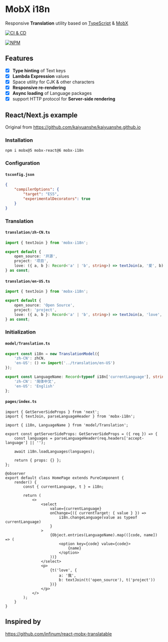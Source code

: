 # MobX i18n

Responsive **Translation** utility based on [TypeScript][1] & [MobX][2]

[![CI & CD](https://github.com/idea2app/MobX-i18n/actions/workflows/main.yml/badge.svg)][3]

[![NPM](https://nodei.co/npm/mobx-i18n.png?downloads=true&downloadRank=true&stars=true)][4]

## Features

-   [x] **Type hinting** of Text keys
-   [x] **Lambda Expression** values
-   [x] Space utility for CJK & other characters
-   [x] **Responsive re-rendering**
-   [x] **Async loading** of Language packages
-   [x] support HTTP protocol for **Server-side rendering**

## React/Next.js example

Original from https://github.com/kaiyuanshe/kaiyuanshe.github.io

### Installation

```shell
npm i mobx@5 mobx-react@6 mobx-i18n
```

### Configuration

#### `tsconfig.json`

```json
{
    "compilerOptions": {
        "target": "ES5",
        "experimentalDecorators": true
    }
}
```

### Translation

#### `translation/zh-CN.ts`

```typescript
import { textJoin } from 'mobx-i18n';

export default {
    open_source: '开源',
    project: '项目',
    love: ({ a, b }: Record<'a' | 'b', string>) => textJoin(a, '爱', b)
} as const;
```

#### `translation/en-US.ts`

```typescript
import { textJoin } from 'mobx-i18n';

export default {
    open_source: 'Open Source',
    project: 'project',
    love: ({ a, b }: Record<'a' | 'b', string>) => textJoin(a, 'love', b)
} as const;
```

### Initialization

#### `model/Translation.ts`

```typescript
export const i18n = new TranslationModel({
    'zh-CN': zhCN,
    'en-US': () => import('../translation/en-US')
});

export const LanguageName: Record<typeof i18n['currentLanguage'], string> = {
    'zh-CN': '简体中文',
    'en-US': 'English'
};
```

#### `pages/index.ts`

```tsx
import { GetServerSideProps } from 'next';
import { textJoin, parseLanguageHeader } from 'mobx-i18n';

import { i18n, LanguageName } from 'model/Translation';

export const getServerSideProps: GetServerSideProps = ({ req }) => {
    const languages = parseLanguageHeader(req.headers['accept-language'] || '');

    await i18n.loadLanguages(languages);

    return { props: {} };
};

@observer
export default class HomePage extends PureComponent {
    render() {
        const { currentLanguage, t } = i18n;

        return (
            <>
                <select
                    value={currentLanguage}
                    onChange={({ currentTarget: { value } }) =>
                        i18n.changeLanguage(value as typeof currentLanguage)
                    }
                >
                    {Object.entries(LanguageName).map(([code, name]) => (
                        <option key={code} value={code}>
                            {name}
                        </option>
                    ))}
                </select>
                <p>
                    {t('love', {
                        a: '我',
                        b: textJoin(t('open_source'), t('project'))
                    })}
                </p>
            </>
        );
    }
}
```

## Inspired by

https://github.com/infinum/react-mobx-translatable

[1]: https://www.typescriptlang.org/
[2]: https://github.com/mobxjs/mobx/tree/mobx4and5/docs
[3]: https://github.com/idea2app/MobX-i18n/actions/workflows/main.yml
[4]: https://nodei.co/npm/mobx-i18n/
